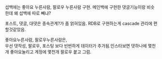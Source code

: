 섭백에는 좋아요 누른사람, 팔로우 누른사람 구현.
메인백에 구현한 댓글기능이랑 비슷한데 왜 섭백에 따로 빼냐?

포스트, 댓글, 대댓은 종속관계?가 좀 얽혀있음.
RDB로 구현하는게 cascade 관리에 편할것같았음.

좋아요누른사람, 팔로우누른사람은,  
우선 댓작성, 팔로우, 포스팅 보다 빈번하게 데이터가 추가됨.인스타보면 댓하나에 몇천개 좋아요눌리고 계정에 몇천개 팔로우 붙고 그럼.
